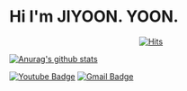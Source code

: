 
# Hi I'm JIYOON. YOON.

  <div align=center>
	
  [![Hits](https://hits.seeyoufarm.com/api/count/incr/badge.svg?url=https%3A%2F%2Fgithub.com%2Fzzsza)](https://hits.seeyoufarm.com) 
	
  </div>

  </div>

   [![Anurag's github stats](https://github-readme-stats.vercel.app/api?username=username)](https://github.com/bjy6735/github-readme-stats)
	
  [![Youtube Badge](https://img.shields.io/badge/Youtube-ff0000?style=flat-square&logo=youtube&link=https://www.youtube.com/@foe-xx6yx)](https://www.youtube.com/@foe-xx6yx) [![Gmail Badge](https://img.shields.io/badge/Gmail-d14836?style=flat-square&logo=Gmail&logoColor=white&link=mailto:jiyoon6735@gmail.com)](jiyoon6735@gmail.com)
